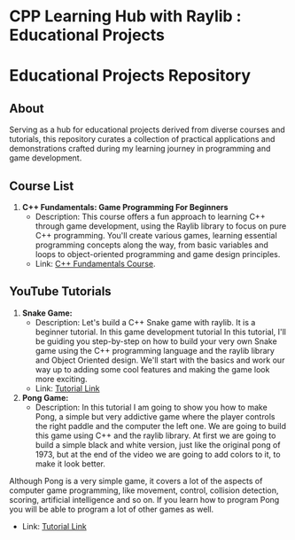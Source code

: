 # CPP Learning Hub with Raylib : Educational Projects
# Educational Projects Repository

## About
Serving as a hub for educational projects derived from diverse courses and tutorials, this repository curates a collection of practical applications and demonstrations crafted during my learning journey in programming and game development.

## Course List
1. **C++ Fundamentals: Game Programming For Beginners**
   - Description: This course offers a fun approach to learning C++ through game development, using the Raylib library to focus on pure C++ programming. You'll create various games, learning essential programming concepts along the way, from basic variables and loops to object-oriented programming and game design principles.
   - Link: [C++ Fundamentals Course](https://www.udemy.com/course/cpp-fundamentals/?couponCode=ST13MT40224). 

## YouTube Tutorials
1. **Snake Game:**
   - Description: Let's build a C++ Snake game with raylib. It is a beginner tutorial. In this game development tutorial In this tutorial, I'll be guiding you step-by-step on how to build your very own Snake game using the C++ programming language and the raylib library and Object Oriented design. We'll start with the basics and work our way up to adding some cool features and making the game look more exciting. 
   - Link: [Tutorial Link](https://www.youtube.com/watch?v=LGqsnM_WEK4&list=PLwR6ZGPvjVOSRywn9VCQ3yrRVruxzzuo9&index=4)
2. **Pong Game:**
   - Description: In this tutorial I am going to show you how to make Pong, a simple but very addictive game where the player controls the right paddle and the computer the left one. We are going to build this game using C++ and the raylib library. At first we are going to build a simple black and white version, just like the original pong of 1973, but at the end of the video we are going to add colors to it, to make it look better. 

Although Pong is a very simple game, it covers a lot of the aspects of computer game programming, like movement, control, collision detection, scoring, artificial intelligence and so on. If you learn how to program Pong you will be able to program a lot of other games as well.
   - Link: [Tutorial Link](https://www.youtube.com/watch?v=VLJlTaFvHo4&list=PLwR6ZGPvjVOSRywn9VCQ3yrRVruxzzuo9&index=2)
